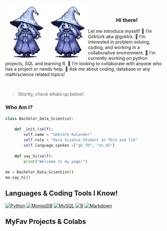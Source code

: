 <img align="left" src="https://github.com/goktrk/goktrk/blob/1216225159e5638b0829a201b4f9e80571ea9ace/assets/darksouls_art.gif#gh-dark-mode-only" width="130">
<img align="left" src="https://github.com/goktrk/goktrk/blob/1216225159e5638b0829a201b4f9e80571ea9ace/assets/darksouls_art.gif#gh-light-mode-only" width="130">

<br>

<h3 style="text-align:center;">Hi there!</h3>

Let me introduce myself! 👋 I’m Göktürk aka @goktrk. 👀 I’m interested in problem solving, coding, and working in a collaborative environment.
🌱 I’m currently working on python projects, SQL and learning R. 💞️ I’m looking to collaborate with anyone who has a project or needs help.
💬 Ask me about coding, database or any math/science related topics!

<br>

> Shortly, check whats'up below!

### Who Am I?

```python
class Bachelor_Data_Scientist:

    def _init_(self):
        self.name = "Göktürk Kalender"
        self.role = "Data Science Student at TU/e and TiU"
        self.language_spoken =["gk_TR", "en_US"]

    def say_hi(self):
        print("Welcome to my page!")

me = Bachelor_Data_Scientist()
me.say_hi()
```

## Languages & Coding Tools I Know!

[![Python](https://img.shields.io/badge/Python-3776AB?logo=python&logoColor=gold)](#)
[![MongoDB](https://img.shields.io/badge/MongoDB-%234ea94b.svg?logo=mongodb&logoColor=white)](#)
[![MySQL](https://img.shields.io/badge/MySQL-4479A1?logo=mysql&logoColor=fff)](#)
[![R](https://img.shields.io/badge/R-%23276DC3.svg?logo=r&logoColor=white)](#)
[![Markdown](https://img.shields.io/badge/Markdown-%23000000.svg?logo=markdown&logoColor=white)](#)



## MyFav Projects & Colabs


